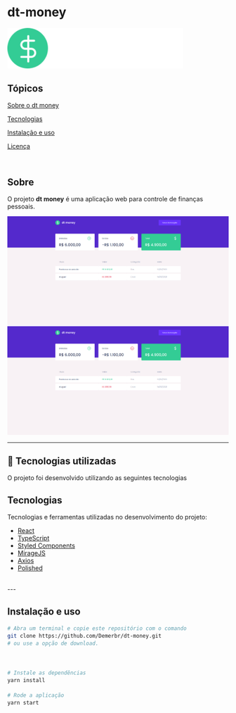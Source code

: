 # dt-money


  <img alt="dtmoney" title="dtmoney" width="400px"  src="https://github.com/Demerbr/dt-money/blob/main/src/assets/logo.svg" />



## Tópicos 

[Sobre o dt money](#sobre-o-dt-money)

[Tecnologias](#tecnologias)

[Instalação e uso](#instalação-e-uso)

[Licença](#licença)

<br>




##  Sobre

O projeto **dt money** é uma aplicação web para controle de finanças pessoais.

<img src="https://github.com/Demerbr/dt-money/blob/main/src/assets/app.png" />
<img src="https://github.com/Demerbr/dt-money/blob/main/src/assets/app.png" />


---

## 🚀 Tecnologias utilizadas

O projeto foi desenvolvido utilizando as seguintes tecnologias
## Tecnologias

Tecnologias e ferramentas utilizadas no desenvolvimento do projeto:

- [React](https://reactjs.org/)
- [TypeScript](https://www.typescriptlang.org/)
- [Styled Components](https://styled-components.com/)
- [MirageJS](https://miragejs.com/)
- [Axios](https://github.com/axios/axios)
- [Polished](https://polished.js.org/)

<br>
---

## Instalação e uso

```bash
# Abra um terminal e copie este repositório com o comando
git clone https://github.com/Demerbr/dt-money.git
# ou use a opção de download.



# Instale as dependências
yarn install

# Rode a aplicação
yarn start
```

<br>


